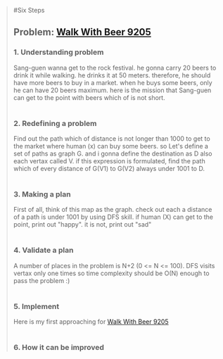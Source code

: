 > #Six Steps
> <br />
>
> ## Problem: [Walk With Beer 9205](https://www.acmicpc.net/problem/9205)
>
> ### 1. Understanding problem
>  Sang-guen wanna get to the rock festival. he gonna carry 20 beers to drink it while walking.
  he drinks it at 50 meters. therefore, he should have more beers to buy in a market. when he buys
  some beers, only he can have 20 beers maximum. here is the mission that Sang-guen can get to the point with beers 
  which of is not short.
> <br />
> <br />
> ### 2. Redefining a problem
>  Find out the path which of distance is not longer than 1000 to get to the market where human (x) can buy some beers.
  so Let's define a set of paths as graph G. and i gonna define the destination as D also each vertax called V.
  if this expression is formulated, find the path which of every distance of G(V1) to G(V2) always under 1001 to D.
> <br />
> <br />
> ### 3. Making a plan
>  First of all, think of this map as the graph. check out each a distance of a path is under 1001 by using DFS skill.
  if human (X) can get to the point, print out "happy". it is not, print out "sad"
> <br />
> <br />
> ### 4. Validate a plan
>  A number of places in the problem is N+2 (0 <= N <= 100). DFS visits vertax only one times so time complexity should be
  O(N) enough to pass the problem :)
> <br />
> <br />
> ### 5. Implement
>  Here is my first approaching for [Walk With Beer 9205](https://github.com/DevStevenLee/Algorithm/blob/master/DFS/WalkWithBeer_9205/WalkWithBeer_9205_Steven.java)
> <br /> 
> <br />
> ### 6. How it can be improved
>
>
>

